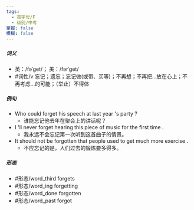 ```yaml
---
tags:
  - 首字母/F
  - 级别/中考
掌握: false
模糊: false
---
```

##### 词义
- 英：/fəˈɡet/； 美：/fərˈɡet/
- #词性/v  忘记；遗忘；忘记做(或带、买等)；不再想；不再把…放在心上；不再考虑…的可能；（举止）不得体
##### 例句
- Who could forget his speech at last year 's party ?
	- 谁能忘记他去年在聚会上的讲话呢？
- I 'll never forget hearing this piece of music for the first time .
	- 我永远不会忘记第一次听到这首曲子的情景。
- It should not be forgotten that people used to get much more exercise .
	- 不应忘记的是，人们过去的锻炼要多得多。
##### 形态
- #形态/word_third forgets
- #形态/word_ing forgetting
- #形态/word_done forgotten
- #形态/word_past forgot
